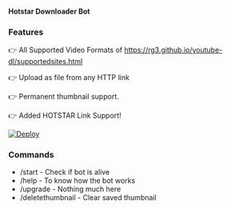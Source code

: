 #### Hotstar Downloader Bot

### Features

👉 All Supported Video Formats of https://rg3.github.io/youtube-dl/supportedsites.html

👉 Upload as file from any HTTP link

👉 Permanent thumbnail support.

👉 Added HOTSTAR Link Support!



[![Deploy](https://www.herokucdn.com/deploy/button.svg)](https://www.heroku.com/deploy?template=https://github.com/AsuranJ/Turbo-URL-Uploader2.0)


### Commands

* /start             - Check if bot is alive
* /help              - To know how the bot works
* /upgrade           - Nothing much here
* /deletethumbnail   - Clear saved thumbnail
